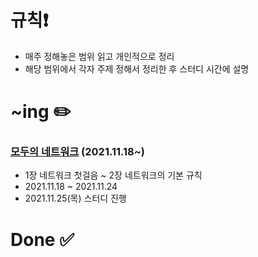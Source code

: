# 규칙❗️

- 매주 정해놓은 범위 읽고 개인적으로 정리
- 해당 범위에서 각자 주제 정해서 정리한 후 스터디 시간에 설명

# ~ing ✏️

### [모두의 네트워크](http://www.kyobobook.co.kr/product/detailViewKor.laf?ejkGb=KOR&mallGb=KOR&barcode=9791160505030&orderClick=LEa&Kc=) (2021.11.18~)

- 1장 네트워크 첫걸음 ~ 2장 네트워크의 기본 규칙
- 2021.11.18 ~ 2021.11.24
- 2021.11.25(목) 스터디 진행

# Done ✅
